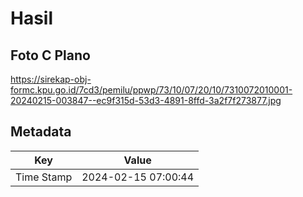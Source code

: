 # Hasil

## Foto C Plano

https://sirekap-obj-formc.kpu.go.id/7cd3/pemilu/ppwp/73/10/07/20/10/7310072010001-20240215-003847--ec9f315d-53d3-4891-8ffd-3a2f7f273877.jpg


## Metadata

| Key        | Value               |
| ---------- | ------------------- |
| Time Stamp | 2024-02-15 07:00:44 |



